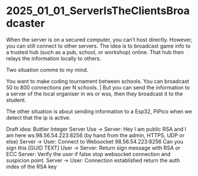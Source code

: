# 2025_01_01_ServerIsTheClientsBroadcaster
When the server is on a secured computer, you can’t host directly. However, you can still connect to other servers. The idea is to broadcast game info to a trusted hub (such as a pub, school, or workshop) online. That hub then relays the information locally to others.

Two situation comme to my mind.

You want to make coding tournament between schools. You can broadcast 50 to 800 connections per N schools. |
But you can send the information to a server of the local organiser in ws or wss, then they broadcast it to the student.

The other situation is about sending information to a Esp32, PiPico when we detect that the ip is active.


Draft idea:
Buttler Integer Server
Use -> Server: Hey I am public RSA and I am here ws:98.56.54.223:8256 (by hand from the admin, HTTPS, UDP or else)
Server -> User: Connect to Websocket 98.56.54.223:8256 Can you sign this [GUID TEXT]
User -> Server: Return sign message with RSA or ECC
Server: Verify the user if false stop websocket connection and suspicion point.
Server -> User: Connection established return the auth index of the RSA key

